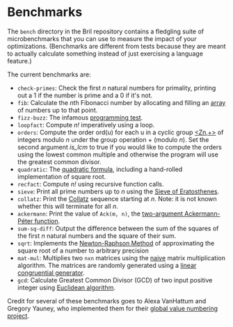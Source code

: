 Benchmarks
==========

The `bench` directory in the Bril repository contains a fledgling suite of microbenchmarks that you can use to measure the impact of your optimizations.
(Benchmarks are different from tests because they are meant to actually calculate something instead of just exercising a language feature.)

The current benchmarks are:

* `check-primes`: Check the first *n* natural numbers for primality, printing out a 1 if the number is prime and a 0 if it's not.
* `fib`: Calculate the *n*th Fibonacci number by allocating and filling an [array](../lang/memory.md) of numbers up to that point.
* `fizz-buzz`: The infamous [programming test][fizzbuzz].
* `loopfact`: Compute *n!* imperatively using a loop.
* `orders`: Compute the order ord(u) for each u in a cyclic group [<Zn,+>][cgroup] of integers modulo *n* under the group operation + (modulo *n*). Set the second argument *is_lcm* to true if you would like to compute the orders using the lowest common multiple and otherwise the program will use the greatest common divisor.
* `quadratic`: The [quadratic formula][qf], including a hand-rolled implementation of square root.
* `recfact`: Compute *n!* using recursive function calls.
* `sieve`: Print all prime numbers up to *n* using the [Sieve of Eratosthenes][sievee].
* `collatz`: Print the [Collatz][collatz] sequence starting at *n*. Note: it is not known whether this will terminate for all *n*.
* `ackermann`: Print the value of `Ack(m, n)`, the [two-argument Ackermann-Péter function][ackermann].
* `sum-sq-diff`: Output the difference between the sum of the squares of the first *n* natural numbers and the square of their sum.
* `sqrt`: Implements the [Newton-Raphson Method][newton] of approximating the square root of a number to arbitrary precision
* `mat-mul`: Multiplies two `nxn` matrices using the [naive][matmul] matrix multiplication algorithm. The matrices are randomly generated using a [linear congruential generator][rng].
* `gcd`: Calculate Greatest Common Divisor (GCD) of two input positive integer using [Euclidean algorithm][euclidean_into].

Credit for several of these benchmarks goes to Alexa VanHattum and Gregory Yauney, who implemented them for their [global value numbering project][gvnblog].

[cgroup]: https://en.wikipedia.org/wiki/Cyclic_group#Cyclically_ordered_groups
[fizzbuzz]: https://wiki.c2.com/?FizzBuzzTest
[qf]: https://en.wikipedia.org/wiki/Quadratic_formula
[gvnblog]: https://www.cs.cornell.edu/courses/cs6120/2019fa/blog/global-value-numbering/
[sievee]: https://en.wikipedia.org/wiki/Sieve_of_Eratosthenes
[collatz]: https://en.wikipedia.org/wiki/Collatz_conjecture
[ackermann]: https://en.wikipedia.org/wiki/Ackermann_function
[newton]: https://en.wikipedia.org/wiki/Newton%27s_method
[matmul]: https://en.wikipedia.org/wiki/Matrix_multiplication_algorithm#Iterative_algorithm
[rng]: https://en.wikipedia.org/wiki/Linear_congruential_generator
[euclidean_into]: https://en.wikipedia.org/wiki/Euclidean_algorithm
